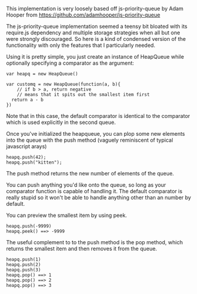 This implementation is very loosely based off js-priority-queue
by Adam Hooper from https://github.com/adamhooper/js-priority-queue

The js-priority-queue implementation seemed a teensy bit bloated
with its require.js dependency and multiple storage strategies
when all but one were strongly discouraged. So here is a kind of 
condensed version of the functionality with only the features that
I particularly needed. 

Using it is pretty simple, you just create an instance of HeapQueue
while optionally specifying a comparator as the argument:

    var heapq = new HeapQueue()

    var customq = new HeapQueue(function(a, b){
    	// if b > a, return negative
    	// means that it spits out the smallest item first
      return a - b
    })

Note that in this case, the default comparator is identical to
the comparator which is used explicitly in the second queue.

Once you've initialized the heapqueue, you can plop some new
elements into the queue with the push method (vaguely reminiscent
of typical javascript arays)

    heapq.push(42);
    heapq.push("kitten");

The push method returns the new number of elements of the queue.

You can push anything you'd like onto the queue, so long as your
comparator function is capable of handling it. The default 
comparator is really stupid so it won't be able to handle anything
other than an number by default.

You can preview the smallest item by using peek.

    heapq.push(-9999)
    heapq.peek() ==> -9999

The useful complement to to the push method is the pop method, 
which returns the smallest item and then removes it from the
queue.

    heapq.push(1)
    heapq.push(2)
    heapq.push(3)
    heapq.pop() ==> 1
    heapq.pop() ==> 2
    heapq.pop() ==> 3